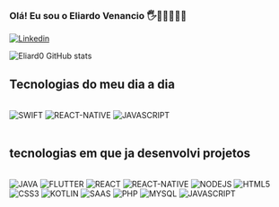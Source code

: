 ### Olá! Eu sou o Eliardo Venancio 🖐️🤙🤖🚀🚀🚀

[![Linkedin](https://img.shields.io/badge/LinkedIn-0077B5?style=for-the-badge&logo=linkedin&logoColor=white)](https://www.linkedin.com/in/eliardo-venancio-desenvolvedor/)

![Eliard0 GitHub stats](https://github-readme-stats.vercel.app/api?username=Eliard0&show_icons=true&theme=dracula)


## Tecnologias do meu dia a dia

<div style="display: inline_block"><br/>
    <img alt="SWIFT"src="https://img.shields.io/badge/Swift-F05138?logo=Swift&logoColor=white"/>
    <img alt="REACT-NATIVE"src="https://img.shields.io/badge/React_Native-20232A?style=for-the-badge&logo=react&logoColor=61DAFB"/>
    <img alt="JAVASCRIPT"src="https://img.shields.io/badge/JavaScript-F7DF1E?style=for-the-badge&logo=javascript&logoColor=black"/>
</div><br/>

## tecnologias em que ja desenvolvi projetos
<div style="display: inline_block"><br/>
    <img alt="JAVA"src="https://img.shields.io/badge/Java-ED8B00?style=for-the-badge&logo=java&logoColor=white"/>
    <img alt="FLUTTER"src="https://img.shields.io/badge/Flutter-02569B?style=for-the-badge&logo=flutter&logoColor=white"/>
    <img alt="REACT"src="https://img.shields.io/badge/React-20232A?style=for-the-badge&logo=react&logoColor=61DAFB"/>
    <img alt="REACT-NATIVE"src="https://img.shields.io/badge/React_Native-20232A?style=for-the-badge&logo=react&logoColor=61DAFB"/>
    <img alt="NODEJS"src="https://img.shields.io/badge/Node.js-43853D?style=for-the-badge&logo=node.js&logoColor=white"/>
     <img alt="HTML5"src="https://img.shields.io/badge/HTML5-E34F26?style=for-the-badge&logo=html5&logoColor=white" />
    <img alt="CSS3"src="https://img.shields.io/badge/CSS3-1572B6?style=for-the-badge&logo=css3&logoColor=white"/> 
    <img alt="KOTLIN"src="https://img.shields.io/badge/Kotlin-0095D5?&style=for-the-badge&logo=kotlin&logoColor=white"/>
    <img alt="SAAS"src="https://img.shields.io/badge/Sass-CC6699?style=for-the-badge&logo=sass&logoColor=white"/>
    <img alt="PHP"src="https://img.shields.io/badge/PHP-777BB4?style=for-the-badge&logo=php&logoColor=white"/>
    <img alt="MYSQL"src="https://img.shields.io/badge/MySQL-00000F?style=for-the-badge&logo=mysql&logoColor=white"/>
    <img alt="JAVASCRIPT"src="https://img.shields.io/badge/JavaScript-F7DF1E?style=for-the-badge&logo=javascript&logoColor=black"/>
    
    
</div><br/>



